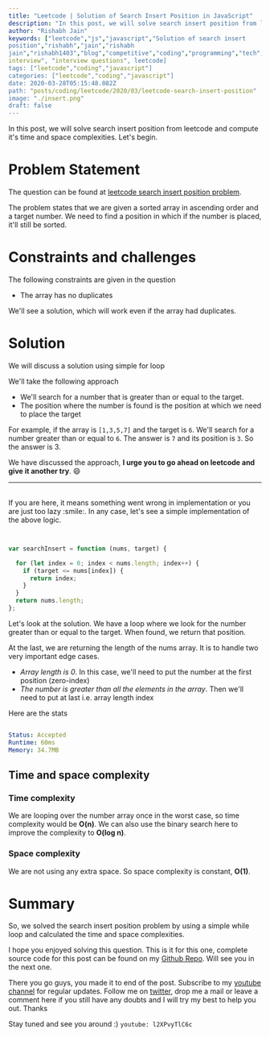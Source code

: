 ```yaml
---
title: "Leetcode | Solution of Search Insert Position in JavaScript"
description: "In this post, we will solve search insert position from leetcode and compute it's time and space complexities. Let's begin."
author: "Rishabh Jain"
keywords: ["leetcode","js","javascript","Solution of search insert
position","rishabh","jain","rishabh
jain","rishabh1403","blog","competitive","coding","programming","tech","technology",
interview", "interview questions", leetcode]
tags: ["leetcode","coding","javascript"]
categories: ["leetcode","coding","javascript"]
date: 2020-03-28T05:15:48.082Z
path: "posts/coding/leetcode/2020/03/leetcode-search-insert-position"
image: "./insert.png"
draft: false
---
```


In this post, we will solve search insert position from leetcode and compute it's time and space complexities. Let's begin.
<!--more-->

# Problem Statement
The question can be found at [leetcode search insert position problem](https://leetcode.com/problems/search-insert-position/).

The problem states that we are given a sorted array in ascending order and a
target number. We need to find a position in which if the number is placed,
it'll still be sorted. 

# Constraints and challenges

The following constraints are given in the question
- The array has no duplicates

We'll see a solution, which will work even if the array had duplicates.

# Solution

We will discuss a solution using simple for loop

We'll take the following approach

- We'll search for a number that is greater than or equal to the target.
- The position where the number is found is the position at which we need to place the target

For example, if the array is `[1,3,5,7]` and the target is `6`. We'll search for a
number greater than or equal to `6`. The answer is `7` and its position is `3`. So
the answer is 3.

We have discussed the approach, **I urge you to go ahead on leetcode and give it another try**. :smile:

<hr />
<br />
If you are here, it means something went wrong in implementation or you are just too lazy :smile:. In any case, let's see a simple implementation of the above logic.

```js


var searchInsert = function (nums, target) {

  for (let index = 0; index < nums.length; index++) {
    if (target <= nums[index]) {
      return index;
    }
  }
  return nums.length;
};

```

Let's look at the solution. We have a loop where we look for the number greater than or equal to the target. When found, we return that position. 

At the last, we are returning the length of the nums array. It is to handle two
very important edge cases. 

- *Array length is 0*. In this case, we'll need to put the number at the first
  position (zero-index)
- *The number is greater than all the elements in the array*. Then we'll need to
  put at last i.e. array length index

Here are the stats

```yaml

Status: Accepted
Runtime: 60ms
Memory: 34.7MB

```

## Time and space complexity

### Time complexity

We are looping over the number array once in the worst case, so time complexity
would be **O(n)**. We can also use the binary search here to improve the complexity
to **O(log n)**.

### Space complexity

We are not using any extra space. So space
complexity is constant, **O(1)**.

# Summary

So, we solved the search insert position problem by using a
simple while loop and calculated the time and space complexities.

I hope you enjoyed solving this question. This is it for this one, complete source code for this post can be found on my [Github Repo](https://github.com/rishabh1403/leetcode-javascript-solutions). Will see you in the next one.

There you go guys, you made it to end of the post.  Subscribe to my [youtube channel](https://www.youtube.com/rishabh1403) for regular updates. Follow me on [twitter](https://www.twitter.com/rishabhjain1403), drop me a mail or leave a comment here if you still have any doubts and I will try my best to help you out. Thanks

Stay tuned and see you around :)
`youtube: l2XPvyTlC6c`